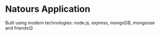 # Natours Application

Built using modern technologies: node.js, express, mongoDB, mongoose and friends😉
